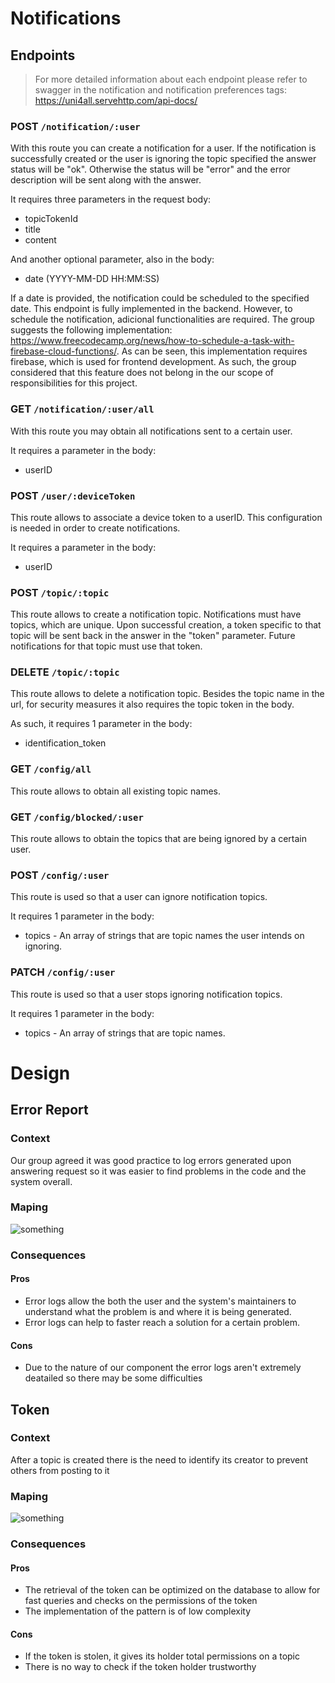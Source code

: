 # Notifications


## Endpoints

> For more detailed information about each endpoint please refer to swagger in the notification and notification preferences tags: https://uni4all.servehttp.com/api-docs/ 
### POST `/notification/:user`

With this route you can create a notification for a user.
If the notification is successfully created or the user is ignoring the topic specified the answer status will be "ok". Otherwise the status will be "error" and the error description will be sent along with the answer.

It requires three parameters in the request body:
- topicTokenId 
- title
- content

And another optional parameter, also in the body:
- date (YYYY-MM-DD HH:MM:SS)

If a date is provided, the notification could be scheduled to the specified date. This endpoint is fully implemented in the backend. However, to schedule the notification, adicional functionalities are required. The group suggests the following implementation: https://www.freecodecamp.org/news/how-to-schedule-a-task-with-firebase-cloud-functions/. As can be seen, this implementation requires firebase, which is used for frontend development. As such, the group considered that this feature does not belong in the our scope of responsibilities for this project.

### GET `/notification/:user/all`
With this route you may obtain all notifications sent to a certain user. 

It requires a parameter in the body:
- userID

### POST `/user/:deviceToken`
This route allows to associate a device token to a userID. This configuration is needed in order to create notifications.

It requires a parameter in the body:
- userID

### POST `/topic/:topic`
This route allows to create a notification topic. Notifications must have topics, which are unique. Upon successful creation, a token specific to that topic will be sent back in the answer in the "token" parameter. Future notifications for that topic must use that token.

### DELETE `/topic/:topic`
This route allows to delete a notification topic.
Besides the topic name in the url, for security measures it also requires the topic token in the body.

As such, it requires 1 parameter in the body:
- identification_token
### GET `/config/all`
This route allows to obtain all existing topic names.  
### GET `/config/blocked/:user`
This route allows to obtain the topics that are being ignored by a certain user.
### POST `/config/:user`
This route is used so that a user can ignore notification topics.

It requires 1 parameter in the body:
- topics - An array of strings that are topic names the user intends on ignoring.

### PATCH `/config/:user`
This route is used so that a user stops ignoring notification topics.

It requires 1 parameter in the body:
- topics - An array of strings that are topic names.

# Design
## Error Report

### Context
Our group agreed it was good practice to log errors generated upon answering request so it was easier to find problems in the code and the system overall.

### Maping
![something](https://prnt.sc/6_5qJtKckGws)

### Consequences

#### Pros
- Error logs allow the both the user and the system's maintainers to understand what the problem is and where it is being generated.
- Error logs can help to faster reach a solution for a certain problem.

#### Cons
- Due to the nature of our component the error logs aren't extremely deatailed so there may be some difficulties 








## Token

### Context
After a topic is created there is the need to identify its creator to prevent others from posting to it
### Maping
![something](https://prnt.sc/6_5qJtKckGws)

### Consequences

#### Pros
- The retrieval of the token can be optimized on the database to allow for fast queries and checks on the permissions of the token
- The implementation of the pattern is of low complexity

#### Cons
- If the token is stolen, it gives its holder total permissions on a topic 
- There is no way to check if the token holder trustworthy
